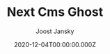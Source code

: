 ---
title: Next Cms Ghost
github: https://github.com/styxlab/next-cms-ghost
demo: https://next.jamify.org/
author: Joost Jansky
ssg:
  - Next
cms:
  - Ghost
category:
  - Blog
  - Portfolio
date: 2020-12-04T00:00:00.000Z
description: Publish flaring fast blogs with Next.js and Ghost CMS
draft: true
publish_date: '2020-11-11T15:39:01Z'
update_date: '2022-03-25T14:13:34Z'
github_star: 533
github_fork: 165
---